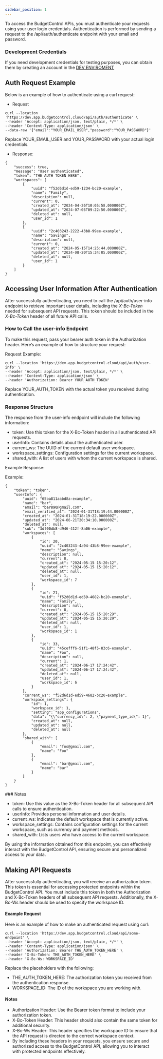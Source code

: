 ```yaml
---
sidebar_position: 1
---
```


To access the BudgetControl APIs, you must authenticate your requests using your user login credentials. Authentication is performed by sending a request to the /api/auth/authenticate endpoint with your email and password.

### Development Credentials
If you need development credentials for testing purposes, you can obtain them by creating an account in the [DEV ENVIROMENT](https://dev.app.budgetcontrol.cloud/)

## Auth Request Example
Below is an example of how to authenticate using a curl request:

- Request
```
curl --location 'https://dev.app.budgetcontrol.cloud/api/auth/authenticate' \
--header 'Accept: application/json, text/plain, */*' \
--header 'Content-Type: application/json' \
--data-raw '{"email":"YOUR_EMAIL_USER","password":"YOUR_PASSWORD"}'
```

Replace YOUR_EMAIL_USER and YOUR_PASSWORD with your actual login credentials.

- Response:

```
{
    "success": true,
    "message": "User authenticated",
    "token": "THE AUTH TOKEN HERE",
    "workspaces": [
        {
            "uuid": "f52d6d1d-ed59-1234-bc20-example",
            "name": "Family",
            "description": null,
            "current": 0,
            "created_at": "2024-04-26T10:05:58.000000Z",
            "updated_at": "2024-07-05T09:22:50.000000Z",
            "deleted_at": null,
            "user_id": 1
        },
        {
            "uuid": "2c403243-2222-43b8-99ee-example",
            "name": "Savings",
            "description": null,
            "current": 0,
            "created_at": "2024-05-15T14:25:44.000000Z",
            "updated_at": "2024-08-20T15:34:05.000000Z",
            "deleted_at": null,
            "user_id": 1
        }
    ]
}
```

## Accessing User Information After Authentication
After successfully authenticating, you need to call the /api/auth/user-info endpoint to retrieve important user details, including the *X-Bc-Token* needed for subsequent API requests. This token should be included in the *X-Bc-Token* header of all future API calls.

### How to Call the user-info Endpoint
To make this request, pass your bearer auth token in the Authorization header. Here’s an example of how to structure your request:

Request Example:

```
curl --location 'https://dev.app.budgetcontrol.cloud/api/auth/user-info' \
--header 'Accept: application/json, text/plain, */*' \
--header 'Content-Type: application/json' \
--header 'Authorization: Bearer YOUR_AUTH_TOKEN'
```
Replace YOUR_AUTH_TOKEN with the actual token you received during authentication.

### Response Structure

The response from the user-info endpoint will include the following information:

- token: Use this token for the X-Bc-Token header in all authenticated API requests.
- userInfo: Contains details about the authenticated user.
- current_ws: The UUID of the current default user workspace.
- workspace_settings: Configuration settings for the current workspace.
- shared_with: A list of users with whom the current workspace is shared.

Example Response:


Example:
```
{
    "token": "token",
    "userInfo": {
        "uuid": "65ba811aabd8a-example",
        "name": "bar",
        "email": "bar890@gmail.com",
        "email_verified_at": "2024-01-31T18:19:44.000000Z",
        "created_at": "2024-01-31T18:19:22.000000Z",
        "updated_at": "2024-06-21T20:34:10.000000Z",
        "deleted_at": null,
        "sub": "3df00db8-d946-412f-8a06-example",
        "workspaces": [
            {
                "id": 20,
                "uuid": "2c403243-4a94-43b8-99ee-example",
                "name": "Savings",
                "description": null,
                "current": 0,
                "created_at": "2024-05-15 15:20:12",
                "updated_at": "2024-05-15 15:20:12",
                "deleted_at": null,
                "user_id": 1,
                "workspace_id": 7
            },
            {
                "id": 21,
                "uuid": "f52d6d1d-ed59-4682-bc20-example",
                "name": "Family",
                "description": null,
                "current": 0,
                "created_at": "2024-05-15 15:20:29",
                "updated_at": "2024-05-15 15:20:29",
                "deleted_at": null,
                "user_id": 1,
                "workspace_id": 1
            },
            {
                "id": 33,
                "uuid": "45cefff6-51f1-48f5-83c6-example",
                "name": "Foo",
                "description": null,
                "current": 1,
                "created_at": "2024-06-17 17:24:42",
                "updated_at": "2024-06-17 17:24:42",
                "deleted_at": null,
                "user_id": 1,
                "workspace_id": 6
            }
        ],
        "current_ws": "f52d6d1d-ed59-4682-bc20-example",
        "workspace_settings": {
            "id": 1,
            "workspace_id": 1,
            "setting": "app_configurations",
            "data": "{\"currency_id\": 2, \"payment_type_id\": 1}",
            "created_at": null,
            "updated_at": null,
            "deleted_at": null
        },
        "shared_with": [
            {
                "email": "foo@gmail.com",
                "name": "Foo"
            },
            {
                "email": "bar@gmail.com",
                "name": "bar"
            }
        ]
    }
}
```

### Notes
- token: Use this value as the X-Bc-Token header for all subsequent API calls to ensure authentication.
- userInfo: Provides personal information and user details.
- current_ws: Indicates the default workspace that is currently active.
- workspace_settings: Contains configuration settings for the current workspace, such as currency and payment methods.
- shared_with: Lists users who have access to the current workspace.

By using the information obtained from this endpoint, you can effectively interact with the BudgetControl API, ensuring secure and personalized access to your data.


## Making API Requests
After successfully authenticating, you will receive an authorization token. This token is essential for accessing protected endpoints within the BudgetControl API. You must include this token in both the Authorization and X-Bc-Token headers of all subsequent API requests. Additionally, the X-Bc-Ws header should be used to specify the workspace ID.

#### Example Request
Here is an example of how to make an authenticated request using curl:

```
curl --location 'https://dev.app.budgetcontrol.cloud/api/some-endpoint' \
--header 'Accept: application/json, text/plain, */*' \
--header 'Content-Type: application/json' \
--header 'Authorization: Bearer THE_AUTH_TOKEN_HERE' \
--header 'X-Bc-Token: THE_AUTH_TOKEN_HERE' \
--header 'X-Bc-Ws: WORKSPACE_ID'

```

Replace the placeholders with the following:
- THE_AUTH_TOKEN_HERE: The authorization token you received from the authentication response.
- WORKSPACE_ID: The ID of the workspace you are working with.

#### Notes
- Authorization Header: Use the Bearer token format to include your authorization token.
- X-Bc-Token Header: This header should also contain the same token for additional security.
- X-Bc-Ws Header: This header specifies the workspace ID to ensure that the API request is directed to the correct workspace context.
- By including these headers in your requests, you ensure secure and authorized access to the BudgetControl API, allowing you to interact with protected endpoints effectively.
